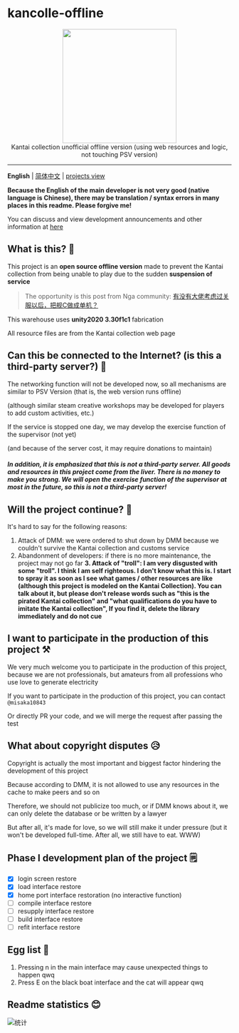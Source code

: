 # kancolle-offline

<p align="center">
  <img width="256px" height="256px" src="https://s2.loli.net/2022/03/15/pC1nJhMW7BEkQFA.png"/>
  <br>
Kantai collection unofficial offline version (using web resources and logic, not touching PSV version)
</p>

---

**English** | [简体中文](./README.md) | [projects view](https://github.com/orgs/offline-colle/projects/1)

**Because the English of the main developer is not very good (native language is Chinese), there may be translation / syntax errors in many places in this readme. Please forgive me!**

You can discuss and view development announcements and other information at [here](https://github.com/offline-colle/kancolle-offline/discussions)

## What is this? 🤔

This project is an **open source offline version** made to prevent the Kantai collection from being unable to play due to the sudden **suspension of service**

>The opportunity is this post from Nga community: [有没有大佬考虑过关服以后，把舰C做成单机？](https://bbs.nga.cn/read.php?tid=22543276&_ff=-7202235 "click to jump to Nga")

This warehouse uses **unity2020 3.30f1c1** fabrication

All resource files are from the Kantai collection web page

## Can this be connected to the Internet? (is this a third-party server?) 🔗

The networking function will not be developed now, so all mechanisms are similar to PSV Version (that is, the web version runs offline)

(although similar steam creative workshops may be developed for players to add custom activities, etc.)

If the service is stopped one day, we may develop the exercise function of the supervisor (not yet)

(and because of the server cost, it may require donations to maintain)

##### In addition, it is emphasized that this is not a third-party server. All goods and resources in this project come from the liver. There is no money to make you strong. We will open the exercise function of the supervisor at most in the future, so this is not a third-party server!

## Will the project continue? 📑

It's hard to say for the following reasons:

1. Attack of DMM: we were ordered to shut down by DMM because we couldn't survive the Kantai collection and customs service
2. Abandonment of developers: if there is no more maintenance, the project may not go far
**3. Attack of "troll": I am very disgusted with some "troll". I think I am self righteous. I don't know what this is. I start to spray it as soon as I see what games / other resources are like (although this project is modeled on the Kantai Collection). You can talk about it, but please don't release words such as "this is the pirated Kantai collection" and "what qualifications do you have to imitate the Kantai collection", If you find it, delete the library immediately and do not cue**

## I want to participate in the production of this project ⚒️

We very much welcome you to participate in the production of this project, because we are not professionals, but amateurs from all professions who use love to generate electricity

If you want to participate in the production of this project, you can contact `@misaka10843`

Or directly PR your code, and we will merge the request after passing the test

## What about copyright disputes 😥
Copyright is actually the most important and biggest factor hindering the development of this project

Because according to DMM, it is not allowed to use any resources in the cache to make peers and so on

Therefore, we should not publicize too much, or if DMM knows about it, we can only delete the database or be written by a lawyer

But after all, it's made for love, so we will still make it under pressure (but it won't be developed full-time. After all, we still have to eat. WWW)

## Phase I development plan of the project 🗒️

* [x] login screen restore
* [x] load interface restore
* [x] home port interface restoration (no interactive function)
* [ ] compile interface restore
* [ ] resupply interface restore
* [ ] build interface restore
* [ ] refit interface restore

## Egg list 🎈
1. Pressing n in the main interface may cause unexpected things to happen qwq
2. Press E on the black boat interface and the cat will appear qwq

## Readme statistics 😊


![统计](https://count.getloli.com/get/@offline-colle?theme=elbooru)
